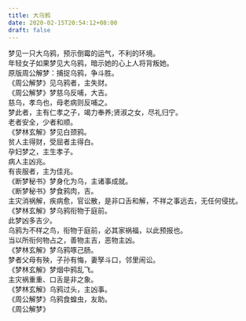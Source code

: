 ```yaml
---
title: 大乌鸦
date: 2020-02-15T20:54:12+08:00
draft: false
---
```


梦见一只大乌鸦，预示倒霉的运气，不利的环境。<br>
年轻女子如果梦见大乌鸦，暗示她的心上人将背叛她。<br>
原版周公解梦：捕捉乌鸦，争斗胜。<br>
《周公解梦》见乌鸦者，主失财。<br>
《周公解梦》梦慈乌反哺，大吉。<br>
慈乌，孝鸟也，母老病则反哺之。<br>
梦此者，主有仁孝之子，竭力奉养;贤淑之女，尽礼归宁。<br>
老者安全，少者和顺。<br>
《梦林玄解》梦见白颈鸦。<br>
贫人主得财，受屈者主得白。<br>
孕妇梦之，主生孝子。<br>
病人主凶兆。<br>
有丧服者，主为佳兆。<br>
《断梦秘书》梦身化为乌，主诸事成就。<br>
《断梦秘书》梦食鸦肉，吉。<br>
主灾消祸解，疾病愈，官讼散，是非口舌和解，不祥之事远去，无任何侵扰。<br>
《梦林玄解》梦乌鸦衔物于庭前。<br>
此梦凶多吉少。<br>
乌鸦为不样之鸟，衔物于庭前，必其家祸福，以此预报也。<br>
当以所衔何物占之，善物主吉，恶物主凶。<br>
《梦林玄解》梦乌鸦啄己肠。<br>
梦者父母有殃，子孙有悔，妻孥斗口，邻里闹讼。<br>
《梦林玄解》梦烟中鸦乱飞。<br>
主灾祸重重、口舌是非之象。<br>
《梦林玄解》乌鸦过头，主凶事。<br>
《周公解梦》乌鸦食蝗虫，友助。<br>
《周公解梦》